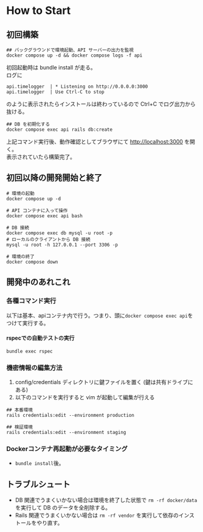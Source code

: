 # How to Start

## 初回構築
```
## バックグラウンドで環境起動、API サーバーの出力を監視
docker compose up -d && docker compose logs -f api
```
初回起動時は bundle install が走る。  
ログに
```
api.timelogger  | * Listening on http://0.0.0.0:3000
api.timelogger  | Use Ctrl-C to stop
```
のように表示されたらインストールは終わっているので Ctrl+C でログ出力から抜ける。
```
## DB を初期化する
docker compose exec api rails db:create
```
上記コマンド実行後、動作確認としてブラウザにて [http://localhost:3000](http://localhost:3000) を開く。  
表示されていたら構築完了。

## 初回以降の開発開始と終了
```
# 環境の起動
docker compose up -d

# API コンテナに入って操作
docker compose exec api bash

# DB 接続
docker compose exec db mysql -u root -p
# ローカルのクライアントから DB 接続
mysql -u root -h 127.0.0.1 --port 3306 -p

# 環境の終了
docker compose down
```


## 開発中のあれこれ

### 各種コマンド実行

以下は基本、apiコンテナ内で行う。つまり、頭に`docker compose exec api`をつけて実行する。


#### rspecでの自動テストの実行

```
bundle exec rspec
```


### 機密情報の編集方法

1. config/credentials ディレクトリに鍵ファイルを置く (鍵は共有ドライブにある)
1. 以下のコマンドを実行すると vim が起動して編集が行える

```
## 本番環境
rails credentials:edit --environment production

## 検証環境
rails credentials:edit --environment staging
```


### Dockerコンテナ再起動が必要なタイミング

* `bundle install`後。


## トラブルシュート

- DB 関連でうまくいかない場合は環境を終了した状態で `rm -rf docker/data` を実行して DB のデータを全削除する。
- Rails 関連でうまくいかない場合は `rm -rf vendor` を実行して依存のインストールをやり直す。

